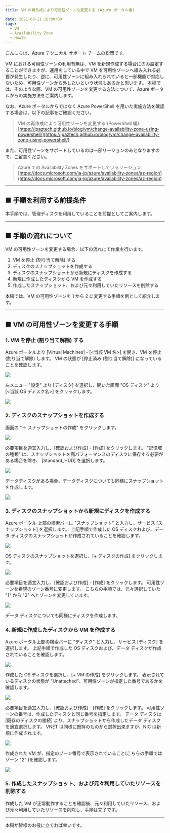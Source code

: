 ```yaml
---
title: VM の再作成により可用性ゾーンを変更する (Azure ポータル編)

date: 2021-08-11 18:00:00
tags:
  - VM
  - Availability Zone
  - HowTo
---
```


こんにちは、Azure テクニカル サポート チームの松岡です。

VM における可用性ゾーンの利用有無は、VM を新規作成する場合にのみ設定することができますが、運用をしている中で VM を可用性ゾーンへ組み入れる必要が発生したり、逆に、可用性ゾーンに組み入れられていると一部機能が対応しないため、可用性ゾーンから外したいという状況もあるかと思います。
本稿では、そのような際、VM の可用性ゾーンを変更する方法について、Azure ポータルからの実施方法をご案内します。

<!-- more -->

なお、Azure ポータルからではなく Azure PowerShell を用いた実施方法を確認する場合は、以下の記事をご確認ください。

> VM の再作成により可用性ゾーンを変更する (PowerShell 編)
> [https://jpaztech.github.io/blog/vm/change-availability-zone-using-powershell/](https://jpaztech.github.io/blog/vm/change-availability-zone-using-powershell/)

また、可用性ゾーンをサポートしているのは一部リージョンのみとなりますので、ご留意ください。

> Azure での Availability Zones をサポートしているリージョン
> [https://docs.microsoft.com/ja-jp/azure/availability-zones/az-region](https://docs.microsoft.com/ja-jp/azure/availability-zones/az-region)

---

## ■ 手順を利用する前提条件

本手順では、管理ディスクを利用していることを前提としてご案内します。

---

## ■ 手順の流れについて

VM の可用性ゾーンを変更する場合、以下の流れにて作業を行います。

1. VM を停止 (割り当て解除) する
2. ディスクのスナップショットを作成する
3. ディスクのスナップショットから新規にディスクを作成する
4. 新規に作成したディスクから VM を作成する
5. 作成したスナップショット、および元々利用していたリソースを削除する

本稿では、VM の可用性ゾーンを 1 から 2 に変更する手順を例として紹介します。

---

## ■ VM の可用性ゾーンを変更する手順

### 1. VM を停止 (割り当て解除) する

Azure ポータルより [Virtual Machines] - [<当該 VM 名>] を開き、VM を停止 (割り当て解除) します。
VM の状態が [停止済み (割り当て解除)] になっていることを確認します。

![](./change-availability-zone-from-portal/1.png)


左メニュー "設定" より [ディスク] を選択し、開いた画面 "OS ディスク" より [<当該 OS ディスク名>] をクリックします。

![](./change-availability-zone-from-portal/2.png)

### 2. ディスクのスナップショットを作成する

画面の "＋ スナップショットの作成" をクリックします。

![](./change-availability-zone-from-portal/3.png)


必要項目を適宜入力し、[確認および作成] - [作成] をクリックします。
"記憶域の種類" は、スナップショットを高パフォーマンスのディスクに保存する必要がある場合を除き、 [Standard_HDD] を選択します。

![](./change-availability-zone-from-portal/4.png)


データディスクがある場合、データディスクについても同様にスナップショットを作成します。

![](./change-availability-zone-from-portal/5.png)

### 3. ディスクのスナップショットから新規にディスクを作成する

Azure ポータル 上部の検索バーに "スナップショット" と入力し、サービス [スナップショット] を選択します。
上記手順で作成した OS ディスクおよび、データ ディスクのスナップショットが作成されていることを確認します。

![](./change-availability-zone-from-portal/6.png)


OS ディスクのスナップショットを選択し、[+ ディスクの作成] をクリックします。

![](./change-availability-zone-from-portal/7.png)


必要項目を適宜入力し、[確認および作成] - [作成] をクリックします。
可用性ゾーンを希望のゾーン番号に変更します。
こちらの手順では、元々選択していた "1" から "2" へとゾーンを変更しています。

![](./change-availability-zone-from-portal/8.png)


データ ディスクについても同様にディスクを作成します。

### 4. 新規に作成したディスクから VM を作成する

Azure ポータル上部の検索バーに "ディスク" と入力し、サービス [ディスク] を選択します。
上記手順で作成した OS ディスクおよび、データ ディスクが作成されていることを確認します。

![](./change-availability-zone-from-portal/9.png)


作成した OS ディスクを選択し、[+ VM の作成] をクリックします。
表示されているディスクの状態が "Unattached"、可用性ゾーンが指定した番号であるかを確認します。

![](./change-availability-zone-from-portal/10.png)


必要項目を適宜入力し、[確認および作成] - [作成] をクリックします。
可用性ゾーンの番号は、作成したディスクと同じ番号を指定します。
データ ディスクは [既存のディスクの接続] より、スナップショットから作成したデータ ディスクを適宜選択します。
VNET は同様に既存のものから選択出来ますが、NIC は新規に作成されます。

![](./change-availability-zone-from-portal/11.png)


作成された VM が、指定のゾーン番号で表示されていること(こちらの手順ではゾーン "2" )を確認します。

![](./change-availability-zone-from-portal/12.png)

### 5. 作成したスナップショット、および元々利用していたリソースを削除する

作成した VM が正常動作することを確認後、元々利用していたリソース、および元々利用していたリソースを削除し、手順は完了です。

---

本稿が皆様のお役に立てれば幸いです。
